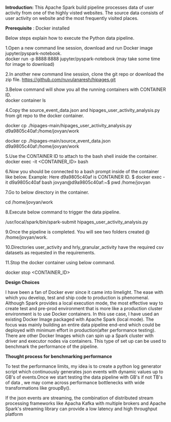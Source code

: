 **Introduction:**
This Apache Spark build pipeline processes data of user activity from one of the highly visted websites. The source data consists of user activity on website and the most frequently visited places. 

**Prerequisite** : 
Docker installed

Below steps explain how to execute the Python data pipeline.  

1.Open a new command line session, download and run Docker image jupyter/pyspark-notebook.  
docker run -p 8888:8888 jupyter/pyspark-notebook (may take some time for image to download)

2.In another new command line session, clone the git repo or download the zip file. 
https://github.com/nuvulanaresh/hipages.git

3.Below command will show you all the running containers with CONTAINER ID.  
docker container ls

4.Copy the source_event_data.json and hipages_user_activity_analysis.py from git repo to the docker container. 

docker cp ./hipages-main/hipages_user_activity_analysis.py d9a9805c40af:/home/jovyan/work

docker cp ./hipages-main/source_event_data.json d9a9805c40af:/home/jovyan/work
 
5.Use the CONTAINER ID to attach to the bash shell inside the container. 
docker exec -it <CONTAINER_ID> bash

6.Now you should be connected to a bash prompt inside of the container like below. 
Example: Here d9a9805c40af is CONTAINER ID. 
$ docker exec -it d9a9805c40af bash
jovyan@d9a9805c40af:~$ pwd
/home/jovyan

7.Go to below directory in the container. 

cd /home/jovyan/work

8.Execute below command to trigger the data pipeline. 

/usr/local/spark/bin/spark-submit hipages_user_activity_analysis.py

9.Once the pipeline is completed. You will see two folders created @ /home/jovyan/work. 

10.Directories user_activity and hrly_granular_activity have the required csv datasets as requested in the requirements. 

11.Stop the docker container using below command. 

docker stop <CONTAINER_ID>

**Design Choices**

I have been a fan of Docker ever since it came into limelight. The ease with which you develop, test and ship code to production is phenomenal. 
Although Spark provides a local execution mode, the most effective way to create test and pre-prod environment that is more like a production cluster environment is to use Docker containers. 
In this use case, I have used an existing Docker Image packaged with Apache Spark (local mode). The focus was mainly building an entire data pipeline end-end which could be deployed with minimum effort in production(after performance testing). There are other Docker Images which can spin up a Spark cluster with driver and executor nodes via containers. This type of set up can be used to benchmark the performance of the pipeline. 

**Thought process for benchmarking performance**

To test the performance limits, my idea is to create a python log generator script which continuously generates json events with dynamic values up to GB's of events.Once we start testing the data pipeline with GB's if not TB's of data , we may come across performance bottlenecks with wide transformations like groupBy().

If the json events are streaming, the combination of distributed stream processing frameworks like Apacha Kafka with multiple brokers and Apache Spark's streaming library can provide a low latency and high throughput platform
